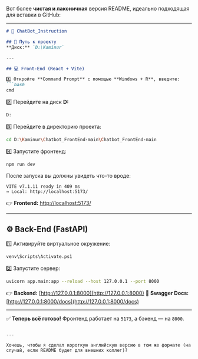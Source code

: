 Вот более **чистая и лаконичная** версия README, идеально подходящая для вставки в GitHub:

---

````markdown
# 🧠 ChatBot_Instruction

## 📍 Путь к проекту
**Диск:** `D:\Kaminur`

---

## 💻 Front-End (React + Vite)

1️⃣ Откройте **Command Prompt** с помощью **Windows + R**, введите:
```bash
cmd
````

2️⃣ Перейдите на диск **D:**

```bash
D:
```

3️⃣ Перейдите в директорию проекта:

```bash
cd D:\Kaminur\Chatbot_FrontEnd-main\Chatbot_FrontEnd-main
```

4️⃣ Запустите фронтенд:

```bash
npm run dev
```

После запуска вы должны увидеть что-то вроде:

```
VITE v7.1.11 ready in 409 ms
→ Local: http://localhost:5173/
```

👉 **Frontend:** [http://localhost:5173/](http://localhost:5173/)

---

## ⚙️ Back-End (FastAPI)

1️⃣ Активируйте виртуальное окружение:

```bash
venv\Scripts\Activate.ps1
```

2️⃣ Запустите сервер:

```bash
uvicorn app.main:app --reload --host 127.0.0.1 --port 8000
```

👉 **Backend:** [http://127.0.0.1:8000](http://127.0.0.1:8000)
📘 **Swagger Docs:** [http://127.0.0.1:8000/docs](http://127.0.0.1:8000/docs)

---

✅ **Теперь всё готово!**
Фронтенд работает на `5173`, а бэкенд — на `8000`.

```

---

Хочешь, чтобы я сделал короткую английскую версию в том же формате (на случай, если README будет для внешних коллег)?
```
